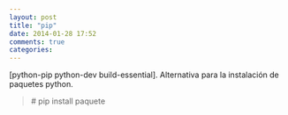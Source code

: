 ```yaml
---
layout: post
title: "pip"
date: 2014-01-28 17:52
comments: true
categories: 
---
```

[python-pip python-dev build-essential]. Alternativa para la instalación de paquetes python.

>\# pip install paquete

